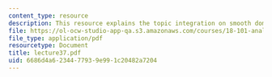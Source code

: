 ```yaml
---
content_type: resource
description: This resource explains the topic integration on smooth domains.
file: https://ol-ocw-studio-app-qa.s3.amazonaws.com/courses/18-101-analysis-ii-fall-2005/6686d4a6234477939e991c20482a7204_lecture37.pdf
file_type: application/pdf
resourcetype: Document
title: lecture37.pdf
uid: 6686d4a6-2344-7793-9e99-1c20482a7204
---
```

